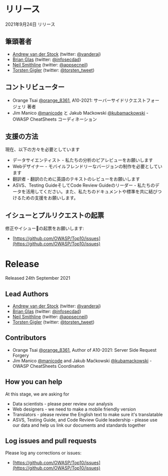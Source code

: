 # リリース

2021年9月24日 リリース

## 筆頭著者

- [Andrew van der Stock](mailto:vanderaj@owasp.org) (twitter: [@vanderaj](https://twitter.com/vanderaj))
- [Brian Glas](mailto:brian.glas@owasp.org) (twitter: [@infosecdad](https://twitter.com/infosecdad))
- [Neil Smithline](mailto:neil.smithline@owasp.org) (twitter: [@appsecneil](https://twitter.com/appsecneil))
- [Torsten Gigler](mailto:torsten.gigler@owasp.org) (twitter: [@torsten_tweet](https://twitter.com/torsten_tweet))

## コントリビューター

- Orange Tsai [@orange_8361](https://twitter/orange_8361), A10-2021: サーバーサイドリクエストフォージェリ 著者
- Jim Manico [@manicode](https://twitter/manicode) と Jakub Maćkowski [@kubamackowski](https://twitter/kubamackowski) - OWASP CheatSheets コーディネーション

## 支援の方法

現在、以下の方々を必要としています

- データサイエンティスト - 私たちの分析のピアレビューをお願いします
- Webデザイナー - モバイルフレンドリーなバージョンの制作を必要としています
- 翻訳者 - 翻訳のために英語のテキストのレビューをお願いします
- ASVS、Testing GuideそしてCode Review Guideのリーダー - 私たちのデータを活用してください。また、私たちのドキュメントや標準を共に結びつけるための支援をお願いします。

## イシューとプルリクエストの起票

修正やイシューの起票をお願いします:

- [https://github.com/OWASP/Top10/issues](https://github.com/OWASP/Top10/issues)

# Release

Released 24th September 2021

## Lead Authors

- [Andrew van der Stock](mailto:vanderaj@owasp.org) (twitter: [@vanderaj](https://twitter.com/vanderaj))
- [Brian Glas](mailto:brian.glas@owasp.org) (twitter: [@infosecdad](https://twitter.com/infosecdad))
- [Neil Smithline](mailto:neil.smithline@owasp.org) (twitter: [@appsecneil](https://twitter.com/appsecneil))
- [Torsten Gigler](mailto:torsten.gigler@owasp.org) (twitter: [@torsten_tweet](https://twitter.com/torsten_tweet))

## Contributors

- Orange Tsai [@orange_8361](https://twitter/orange_8361), Author of A10-2021: Server Side Request Forgery
- Jim Manico [@manicode](https://twitter/manicode) and Jakub Maćkowski [@kubamackowski](https://twitter/kubamackowski) - OWASP CheatSheets Coordination

## How you can help

At this stage, we are asking for

- Data scientists - please peer review our analysis
- Web designers - we need to make a mobile friendly version
- Translators - please review the English text to make sure it's translatable
- ASVS, Testing Guide, and Code Review Guide leadership - please use our data and help us link our documents and standards together

## Log issues and pull requests

Please log any corrections or issues:

- [https://github.com/OWASP/Top10/issues](https://github.com/OWASP/Top10/issues)
